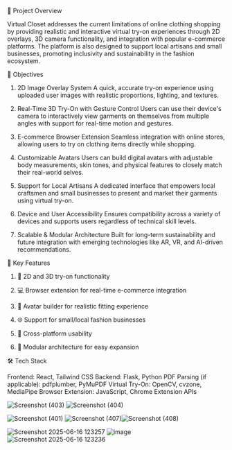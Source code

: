 🚀 Project Overview

Virtual Closet addresses the current limitations of online clothing shopping by providing realistic and interactive virtual try-on experiences through 2D overlays, 3D camera functionality, and integration with popular e-commerce platforms. The platform is also designed to support local artisans and small businesses, promoting inclusivity and sustainability in the fashion ecosystem.

🎯 Objectives

1. 2D Image Overlay System
   A quick, accurate try-on experience using uploaded user images with realistic proportions, lighting, and textures.

2. Real-Time 3D Try-On with Gesture Control
   Users can use their device's camera to interactively view garments on themselves from multiple angles with support for real-time motion and gestures.

3. E-commerce Browser Extension
   Seamless integration with online stores, allowing users to try on clothing items directly while shopping.

4. Customizable Avatars
   Users can build digital avatars with adjustable body measurements, skin tones, and physical features to closely match their real-world selves.

5. Support for Local Artisans
   A dedicated interface that empowers local craftsmen and small businesses to present and market their garments using virtual try-on.

6. Device and User Accessibility
   Ensures compatibility across a variety of devices and supports users regardless of technical skill levels.

7. Scalable & Modular Architecture
   Built for long-term sustainability and future integration with emerging technologies like AR, VR, and AI-driven recommendations.

🧩 Key Features

1. 🔁 2D and 3D try-on functionality

2. 💻 Browser extension for real-time e-commerce integration

3. 🧍 Avatar builder for realistic fitting experience

4. 🌐 Support for small/local fashion businesses

5. 📱 Cross-platform usability

6. 🔧 Modular architecture for easy expansion

 🛠️ Tech Stack

   Frontend: React, Tailwind CSS
   Backend: Flask, Python
   PDF Parsing (if applicable): pdfplumber, PyMuPDF
   Virtual Try-On: OpenCV, cvzone, MediaPipe
   Browser Extension: JavaScript, Chrome Extension APIs

   ![Screenshot (403)](https://github.com/user-attachments/assets/d0fc9b7e-9068-41ac-be71-0840ab839b70)
![Screenshot (404)](https://github.com/user-attachments/assets/b0785332-5900-455c-8e80-5bbcc8527d78)

![Screenshot (401)](https://github.com/user-attachments/assets/aff7b5c7-af1e-4f1b-8244-0ca77877cfb9)
![Screenshot (407)](https://github.com/user-attachments/assets/42fc3f6d-edc2-44e2-87d8-bee515f944ea)![Screenshot (408)](https://github.com/user-attachments/assets/1b9d9619-ddc0-40b3-a57d-5098f42daccf)

![Screenshot 2025-06-16 123257](https://github.com/user-attachments/assets/53bdb1be-b1a0-4085-89bd-51ff30d25259)
![image](https://github.com/user-attachments/assets/6e5ed4c0-11d1-4743-8026-63efac269376)
![Screenshot 2025-06-16 123236](https://github.com/user-attachments/assets/0fe8343e-2226-4ea2-9175-09fa26e7ac41)
